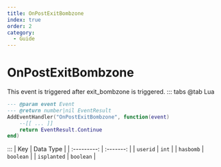 ```yaml
---
title: OnPostExitBombzone
index: true
order: 2
category:
  - Guide
---
```


# OnPostExitBombzone
This event is triggered after exit_bombzone is triggered.
::: tabs
@tab Lua
```lua
--- @param event Event
--- @return number|nil EventResult
AddEventHandler("OnPostExitBombzone", function(event)
    --[[ ... ]]
    return EventResult.Continue
end)
```

:::
|     Key     | Data Type |
| :---------: | :-------: |
|   `userid`  |   `int`   |
|  `hasbomb`  | `boolean` |
| `isplanted` | `boolean` |